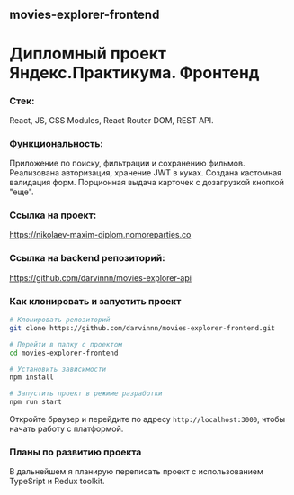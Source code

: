 ## movies-explorer-frontend

# Дипломный проект Яндекс.Практикума. Фронтенд

### Стек: 
React, JS, CSS Modules, React Router DOM,  REST API.

### Функциональность:
Приложение по поиску, фильтрации и сохранению фильмов. Реализована авторизация, хранение JWT в куках. Создана кастомная валидация форм. Порционная выдача карточек с дозагрузкой кнопкой "еще".

### Ссылка на проект:

https://nikolaev-maxim-diplom.nomoreparties.co

### Ссылка на backend репозиторий:

https://github.com/darvinnn/movies-explorer-api

### Как клонировать и запустить проект

```bash
# Клонировать репозиторий
git clone https://github.com/darvinnn/movies-explorer-frontend.git

# Перейти в папку с проектом
cd movies-explorer-frontend

# Установить зависимости
npm install

# Запустить проект в режиме разработки
npm run start

```

Откройте браузер и перейдите по адресу `http://localhost:3000`, чтобы начать работу с платформой.

### Планы по развитию проекта
В дальнейшем я планирую переписать проект с использованием TypeSript и Redux toolkit.
